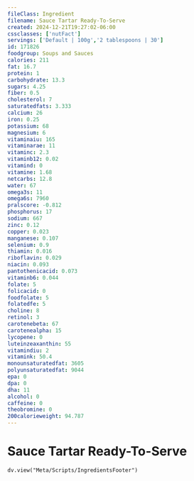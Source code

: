 ```yaml
---
fileClass: Ingredient
filename: Sauce Tartar Ready-To-Serve
created: 2024-12-21T19:27:02-06:00
cssclasses: ['nutFact']
servings: ['Default | 100g','2 tablespoons | 30']
id: 171826
foodgroup: Soups and Sauces
calories: 211
fat: 16.7
protein: 1
carbohydrate: 13.3
sugars: 4.25
fiber: 0.5
cholesterol: 7
saturatedfats: 3.333
calcium: 26
iron: 0.25
potassium: 68
magnesium: 6
vitaminaiu: 165
vitaminarae: 11
vitaminc: 2.3
vitaminb12: 0.02
vitamind: 0
vitamine: 1.68
netcarbs: 12.8
water: 67
omega3s: 11
omega6s: 7960
pralscore: -0.812
phosphorus: 17
sodium: 667
zinc: 0.12
copper: 0.023
manganese: 0.107
selenium: 0.9
thiamin: 0.016
riboflavin: 0.029
niacin: 0.093
pantothenicacid: 0.073
vitaminb6: 0.044
folate: 5
folicacid: 0
foodfolate: 5
folatedfe: 5
choline: 8
retinol: 3
carotenebeta: 67
carotenealpha: 15
lycopene: 0
luteinzeaxanthin: 55
vitamindiu: 2
vitamink: 50.4
monounsaturatedfat: 3605
polyunsaturatedfat: 9044
epa: 0
dpa: 0
dha: 11
alcohol: 0
caffeine: 0
theobromine: 0
200calorieweight: 94.787
---
```


# Sauce Tartar Ready-To-Serve

```dataviewjs
dv.view("Meta/Scripts/IngredientsFooter")
```